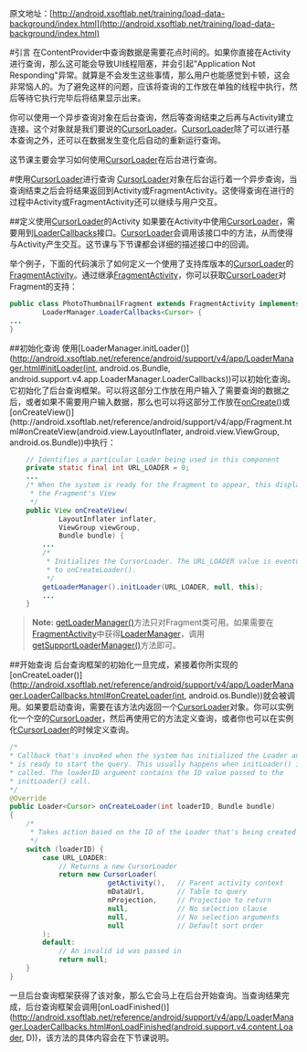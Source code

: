 原文地址：[http://android.xsoftlab.net/training/load-data-background/index.html](http://android.xsoftlab.net/training/load-data-background/index.html)

#引言
在ContentProvider中查询数据是需要花点时间的。如果你直接在Activity进行查询，那么这可能会导致UI线程阻塞，并会引起"Application Not Responding"异常。就算是不会发生这些事情，那么用户也能感觉到卡顿，这会非常恼人的。为了避免这样的问题，应该将查询的工作放在单独的线程中执行，然后等待它执行完毕后将结果显示出来。

你可以使用一个异步查询对象在后台查询，然后等查询结束之后再与Activity建立连接。这个对象就是我们要说的[CursorLoader](http://android.xsoftlab.net/reference/android/support/v4/content/CursorLoader.html)。[CursorLoader](http://android.xsoftlab.net/reference/android/support/v4/content/CursorLoader.html)除了可以进行基本查询之外，还可以在数据发生变化后自动的重新运行查询。

这节课主要会学习如何使用[CursorLoader](http://android.xsoftlab.net/reference/android/support/v4/content/CursorLoader.html)在后台进行查询。

#使用[CursorLoader](http://android.xsoftlab.net/reference/android/support/v4/content/CursorLoader.html)进行查询
[CursorLoader](http://android.xsoftlab.net/reference/android/support/v4/content/CursorLoader.html)对象在后台运行着一个异步查询，当查询结束之后会将结果返回到Activity或FragmentActivity。这使得查询在进行的过程中Activity或FragmentActivity还可以继续与用户交互。

##定义使用[CursorLoader](http://android.xsoftlab.net/reference/android/support/v4/content/CursorLoader.html)的Activity
如果要在Activity中使用[CursorLoader](http://android.xsoftlab.net/reference/android/support/v4/content/CursorLoader.html)，需要用到[LoaderCallbacks<Cursor>](http://android.xsoftlab.net/reference/android/support/v4/app/LoaderManager.LoaderCallbacks.html)接口。[CursorLoader](http://android.xsoftlab.net/reference/android/support/v4/content/CursorLoader.html)会调用该接口中的方法，从而使得与Activity产生交互。这节课与下节课都会详细的描述接口中的回调。

举个例子，下面的代码演示了如何定义一个使用了支持库版本的[CursorLoader](http://android.xsoftlab.net/reference/android/support/v4/content/CursorLoader.html)的[FragmentActivity](http://android.xsoftlab.net/reference/android/support/v4/app/FragmentActivity.html)。通过继承[FragmentActivity](http://android.xsoftlab.net/reference/android/support/v4/app/FragmentActivity.html)，你可以获取[CursorLoader](http://android.xsoftlab.net/reference/android/support/v4/content/CursorLoader.html)对Fragment的支持：
```java
public class PhotoThumbnailFragment extends FragmentActivity implements
        LoaderManager.LoaderCallbacks<Cursor> {
...
}
```

##初始化查询
使用[LoaderManager.initLoader()](http://android.xsoftlab.net/reference/android/support/v4/app/LoaderManager.html#initLoader(int, android.os.Bundle, android.support.v4.app.LoaderManager.LoaderCallbacks<D>))可以初始化查询。它初始化了后台查询框架。可以将这部分工作放在用户输入了需要查询的数据之后，或者如果不需要用户输入数据，那么也可以将这部分工作放在[onCreate()](http://android.xsoftlab.net/reference/android/support/v4/app/FragmentActivity.html#onCreate(android.os.Bundle))或[onCreateView()](http://android.xsoftlab.net/reference/android/support/v4/app/Fragment.html#onCreateView(android.view.LayoutInflater, android.view.ViewGroup, android.os.Bundle))中执行：
```java
    // Identifies a particular Loader being used in this component
    private static final int URL_LOADER = 0;
    ...
    /* When the system is ready for the Fragment to appear, this displays
     * the Fragment's View
     */
    public View onCreateView(
            LayoutInflater inflater,
            ViewGroup viewGroup,
            Bundle bundle) {
        ...
        /*
         * Initializes the CursorLoader. The URL_LOADER value is eventually passed
         * to onCreateLoader().
         */
        getLoaderManager().initLoader(URL_LOADER, null, this);
        ...
    }
```

> **Note:** [getLoaderManager()](http://android.xsoftlab.net/reference/android/support/v4/app/Fragment.html#getLoaderManager())方法只对Fragment类可用。如果需要在[FragmentActivity](http://android.xsoftlab.net/reference/android/support/v4/app/FragmentActivity.html)中获得[LoaderManager](http://android.xsoftlab.net/reference/android/support/v4/app/LoaderManager.html)，调用[getSupportLoaderManager()](http://android.xsoftlab.net/reference/android/support/v4/app/FragmentActivity.html#getSupportLoaderManager())方法即可。

##开始查询
后台查询框架的初始化一旦完成，紧接着你所实现的[onCreateLoader()](http://android.xsoftlab.net/reference/android/support/v4/app/LoaderManager.LoaderCallbacks.html#onCreateLoader(int, android.os.Bundle))就会被调用。如果要启动查询，需要在该方法内返回一个[CursorLoader](http://android.xsoftlab.net/reference/android/support/v4/content/CursorLoader.html)对象。你可以实例化一个空的[CursorLoader](http://android.xsoftlab.net/reference/android/support/v4/content/CursorLoader.html)，然后再使用它的方法定义查询，或者你也可以在实例化[CursorLoader](http://android.xsoftlab.net/reference/android/support/v4/content/CursorLoader.html)的时候定义查询。
```java
/*
* Callback that's invoked when the system has initialized the Loader and
* is ready to start the query. This usually happens when initLoader() is
* called. The loaderID argument contains the ID value passed to the
* initLoader() call.
*/
@Override
public Loader<Cursor> onCreateLoader(int loaderID, Bundle bundle)
{
    /*
     * Takes action based on the ID of the Loader that's being created
     */
    switch (loaderID) {
        case URL_LOADER:
            // Returns a new CursorLoader
            return new CursorLoader(
                        getActivity(),   // Parent activity context
                        mDataUrl,        // Table to query
                        mProjection,     // Projection to return
                        null,            // No selection clause
                        null,            // No selection arguments
                        null             // Default sort order
        );
        default:
            // An invalid id was passed in
            return null;
    }
}
```

一旦后台查询框架获得了该对象，那么它会马上在后台开始查询。当查询结果完成，后台查询框架会调用[onLoadFinished()](http://android.xsoftlab.net/reference/android/support/v4/app/LoaderManager.LoaderCallbacks.html#onLoadFinished(android.support.v4.content.Loader<D>, D))，该方法的具体内容会在下节课说明。
